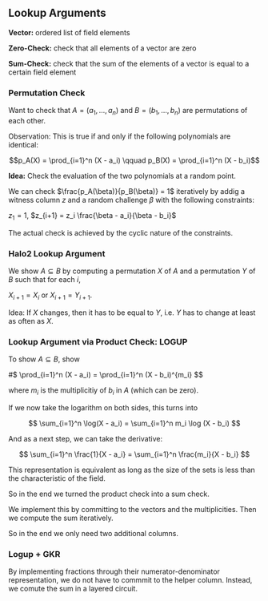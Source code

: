 ## Lookup Arguments

**Vector:** ordered list of field elements

**Zero-Check:** check that all elements of a vector are zero

**Sum-Check:** check that the sum of the elements of a vector is equal to a certain field element


### Permutation Check

Want to check that $A = (a_1, \dots ,a_n)$ and $B = (b_1, \dots, b_n)$ are permutations of each other.

Observation: This is true if and only if the following polynomials are identical:

$$p_A(X) = \prod_{i=1}^n (X - a_i) \qquad
p_B(X) = \prod_{i=1}^n (X - b_i)$$

**Idea:** Check the evaluation of the two polynomials at a random point.

We can check $\frac{p_A(\beta)}{p_B(\beta)} = 1$ iteratively by addig a witness column $z$ and a random challenge $\beta$ with the following constraints:

$z_1 = 1$,
$z_{i+1} = z_i \frac{\beta - a_i}{\beta - b_i}$

The actual check is achieved by the cyclic nature of the constraints.

### Halo2 Lookup Argument

We show $A \subseteq B$ by computing a permutation $X$ of $A$ and a permutation $Y$ of $B$ such that for each $i$,

$X_{i+1} = X_i$ or $X_{i+1} = Y_{i+1}$.

Idea: If $X$ changes, then it has to be equal to $Y$, i.e. $Y$ has to change at least as often as $X$.

### Lookup Argument via Product Check: LOGUP

To show $A \subseteq B$, show 

#$ \prod_{i=1}^n (X - a_i) = \prod_{i=1}^n (X - b_i)^{m_i} $$

where $m_i$ is the multiplicitiy of $b_i$ in $A$ (which can be zero).

If we now take the logarithm on both sides, this turns into

$$ \sum_{i=1}^n \log(X - a_i) = \sum_{i=1}^n m_i \log (X - b_i) $$

And as a next step, we can take the derivative:

$$ \sum_{i=1}^n \frac{1}{X - a_i} = \sum_{i=1}^n \frac{m_i}{X - b_i} $$

This representation is equivalent as long as the size of the sets is less than the
characteristic of the field.

So in the end we turned the product check into a sum check.

We implement this by committing to the vectors and the multiplicities. Then we compute the sum iteratively.

So in the end we only need two additional columns.

### Logup + GKR

By implementing fractions through their numerator-denominator representation, we do not have to commmit to the helper column. Instead, we comute the sum in a layered circuit.
